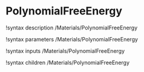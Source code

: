 <!-- MOOSE Documentation Stub: Remove this when content is added. -->

# PolynomialFreeEnergy
!syntax description /Materials/PolynomialFreeEnergy

!syntax parameters /Materials/PolynomialFreeEnergy

!syntax inputs /Materials/PolynomialFreeEnergy

!syntax children /Materials/PolynomialFreeEnergy
